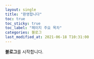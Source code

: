 ```yaml
---
layout: single
title: "환영합니다"
toc: true
toc_sticky: true
toc_label: "페이지 주요 목차"
categories: 블로그
last_modified_at: 2021-06-18 T10:31:00
---
```


**블로그**를 시작합니다.
